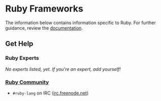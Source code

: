 # Ruby Frameworks

The information below contains information specific to Ruby. 
For further guidance, review the 
[documentation](https://github.com/KhulnaSoft/BenchWeb/wiki).

## Get Help

### Ruby Experts

_No experts listed, yet. If you're an expert, add yourself!_

### [Ruby Community](https://www.ruby-lang.org/en/community/)

* `#ruby-lang` on IRC ([irc.freenode.net](https://freenode.net/))
